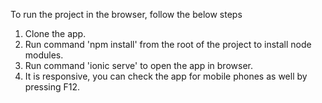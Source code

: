 To run the project in the browser, follow the below steps

1. Clone the app.
2. Run command 'npm install' from the root of the project to install node modules.
3. Run command 'ionic serve' to open the app in browser.
4. It is responsive, you can check the app for mobile phones as well by pressing F12.




